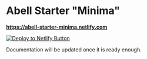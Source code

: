 # Abell Starter "Minima"

**https://abell-starter-minima.netlify.com**

[![Deploy to Netlify Button](https://www.netlify.com/img/deploy/button.svg)](https://app.netlify.com/start/deploy?repository=https://github.com/abelljs/abell-starter-minima)

Documentation will be updated once it is ready enough.